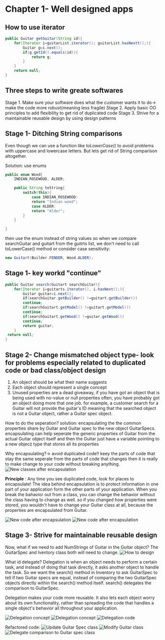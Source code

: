 # Chapter 1- Well designed apps

## How to use iterator

```java
public Guitar getGuitar(String id){
    for(Iterator i=guitarList.iterator(); guitarList.hasNextt();){
        Guitar g=i.next();
        if(g.getId().equals(id)){
            return g;
        }      
    }
    return null;
}
```

## Three steps to write greate softwares
Stage 1. Make sure your software does what the customer wants it to do-> make the code more robust(meaning less fragile)
Stage 2. Apply basic OO principles to add flexibility to get rid of duplicated code
Stage 3. Strive for a maintainable reusable design by using design patterns

## Stage 1- Ditching String comparisons
Even though we can use a function like *toLowerCase()* to avoid problems with uppercase and lowercase letters. But lets get rid of String comparison altogether.

Solution: use enums

````java
public enum Wood{
    INDIAN_ROSEWOOD, ALDER;

    public String toString{
        switch(this){
            case INDIAN_ROSEWOOD:
            return "Indian wood";
            case ALDER:
            return "Alder";
        }
    }

}

````
then use the enum instead of string values so when we compare searchGuitar and guitart from the guitrts list, we don't need to call toLowerCase() method or consider case sensitivity: 
````java
new Guitart(Builder.FENDER, Wood.ALDER);

````

## Stage 1- key workd "continue"
```java
public Guitar search(Guitart searchGuitar){
    for(Iterator i=guitarts.iterator(), i.hasNext();){
        Guitar guitar=i.next();
        if(searchGuitar.getBuilder() !=guitart.getBuilder())
        continue;
        if(searchGuitart.getModel() !=guitart.getModel())
        continue;
        if(searchGuitart.getWood() !=guitar.getWood())
        continue;
        return guitar;
    }
 return null;
}
```

## Stage 2- Change mismatched object type- look for problems especially related to duplicated code or bad class/object design

1. An object should be what their name suggests
2. Each object should represent a single concept
3. Unused properties are a dead giveaway, if you have got an object that is being used with no-value or null properties often, you have probably got an object doing more that one job. for example, a customer search for a Guitar will not provide the guitar's ID meaning that the searched object is not a Guitar object, rather a Guitar spec object.

How to do the seperation?
solution: encapsulating the the common properties share by Guitar and Guitar spec to the new object GuitarSpecs. encapsulating can help seperate the generic properties of Guitar from the actual Guitar object itself and then the Guitar just have a variable pointing to a new objecz type that stores all its properties

Why encapsulating?-> avoid duplicated code!! keey the parts of code that stay the same seperate from the parts of code that changes then it is really to make change to your code without breaking anything.
![New classes after encapsulation](./pics/GuitarSpec.PNG)

**Principle** : Any time you see duplicated code, look for places to encapsulate!
The idea behind encapsulation is to protect information in one part of your application form the other parts of your application. When you break the bahavior out from a class, you can change the behavior without the class having to change as well. so if you changed how properties were stored, you wouldn't have to change your Guitar class at all, because the properties are encapsulated from Guitar.

![New code after encapsulation](./pics/GuitartSpecCode.PNG)
![New code after encapsulation](./pics/GuitarSpecCodeMain.PNG)




## Stage 3- Strive for maintainable reusable design
Now, what if we need to add NumStrings of Guitar in the Guitar object? The GuitarSpec and Iventory class both will need to change. 
![How to design](./pics/DesignLogic.PNG)

What id delegate? Delegation is when an object needs to perform a certain task, and instead of doing that task directly, it asks another object to handle the task. So we want the search() method in Inventory to ask GuitarSpec to tell if two Guitar specs are equal, instead of comparing the two GuitarSpec objects directly within the search() method itself. search() delegates the comparison to GuitarSpec.

Delegation makes your code more reusable. It also lets each object worry about its own functionality, rather than spreading the code that handles a single object's behavior all throughout your application.

![Delegation concept](./pics/Delegation1.PNG)
![Delegation concept](./pics/Delegation2.PNG)
![Delegation code](./pics/Delegation3.PNG)



Refactored code:
![Update Guitar Spec class](./pics/UpdateGuitarSpecClass.PNG)
![Modify Guitar class](./pics/ModifyGuitarClass.PNG)
![Delegate comparison to Guitar spec class](./pics/DelegateComparison.PNG)







